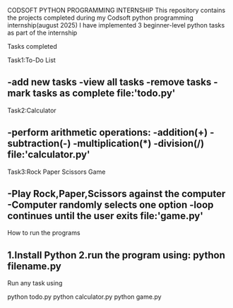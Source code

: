 CODSOFT PYTHON PROGRAMMING INTERNSHIP
This repository contains the projects completed during my Codsoft python programming internship(august 2025)
I have implemented 3 beginner-level python tasks as part of the internship

Tasks completed

Task1:To-Do List

-add new tasks
-view all tasks
-remove tasks
-mark tasks as complete
file:'todo.py'
---
Task2:Calculator

-perform arithmetic operations:
-addition(+)
-subtraction(-)
-multiplication(*)
-division(/)
file:'calculator.py'
---
Task3:Rock Paper Scissors Game

-Play Rock,Paper,Scissors against the computer
-Computer randomly selects one option
-loop continues until the user exits
file:'game.py'
---
How to run the programs

1.Install Python
2.run the program using:
python filename.py
---
Run any task using

python todo.py
python calculator.py
python game.py
